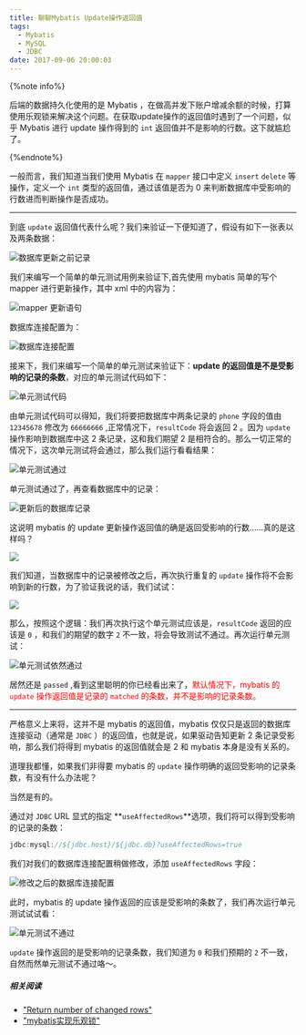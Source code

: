 ```yaml
---
title: 聊聊Mybatis Update操作返回值
tags:
  - Mybatis
  - MySQL
  - JDBC
date: 2017-09-06 20:00:03
---
```



{%note info%}

后端的数据持久化使用的是 Mybatis ，在做高并发下账户增减余额的时候，打算使用乐观锁来解决这个问题。在获取update操作的返回值时遇到了一个问题，似乎 Mybatis 进行 update 操作得到的 `int` 返回值并不是影响的行数。这下就尴尬了。

{%endnote%}


一般而言，我们知道当我们使用 Mybatis 在 `mapper` 接口中定义 `insert` `delete` 等操作，定义一个 `int` 类型的返回值，通过该值是否为 0 来判断数据库中受影响的行数进而判断操作是否成功。

<!--more-->

------------



到底 `update` 返回值代表什么呢？我们来验证一下便知道了，假设有如下一张表以及两条数据：

![](https://ws1.sinaimg.cn/large/694830ebgy1fja7y057g3j20x004yjst.jpg "数据库更新之前记录")

我们来编写一个简单的单元测试用例来验证下,首先使用 mybatis 简单的写个 mapper 进行更新操作，其中 xml 中的内容为：

![](https://ws1.sinaimg.cn/large/694830ebgy1fja7tn625wj210q0ekgnn.jpg "mapper 更新语句")

数据库连接配置为：

![](https://ws1.sinaimg.cn/large/694830ebgy1fja7wi2iv9j20se0k076a.jpg "数据库连接配置")

接来下，我们来编写一个简单的单元测试来验证下：**update 的返回值是不是受影响的记录的条数**，对应的单元测试代码如下：

![](https://ws1.sinaimg.cn/large/694830ebgy1fja83t5sf3j20sg0oggoq.jpg "单元测试代码")

由单元测试代码可以得知，我们将要把数据库中两条记录的 `phone` 字段的值由 `12345678` 修改为 `66666666` ,正常情况下，`resultCode` 将会返回 2 。因为 `update` 操作影响到数据库中这 2 条记录，这和我们期望 2 是相符合的。那么一切正常的情况下，这次单元测试将会通过，那么我们运行看看结果：

![](https://ws1.sinaimg.cn/large/694830ebgy1fja8bdifgjj20jq0423yx.jpg "单元测试通过")

单元测试通过了，再查看数据库中的记录：

![](https://ws1.sinaimg.cn/large/694830ebgy1fja8ifpsyyj20x206u3zr.jpg "更新后的数据库记录")

这说明 mybatis 的 update 更新操作返回值的确是返回受影响的行数......真的是这样吗？

![](https://ws1.sinaimg.cn/large/694830ebgy1fja8m25otsj204305h0sm.jpg)

我们知道，当数据库中的记录被修改之后，再次执行重复的 `update` 操作将不会影响到新的行数，为了验证我说的话，我们试试：

![](https://ws1.sinaimg.cn/large/694830ebgy1fja8rrcju0j20ne03i74t.jpg)

那么，按照这个逻辑：我们再次执行这个单元测试应该是，`resultCode` 返回的应该是 `0` ，和我们的期望的数字 `2` 不一致，将会导致测试不通过。再次运行单元测试：

![](https://ws1.sinaimg.cn/large/694830ebgy1fja8xe6fwgj20ju050t9b.jpg "单元测试依然通过")

居然还是 `passed` ,看到这里聪明的你已经看出来了，<font color='red'>默认情况下，mybatis 的 `update` 操作返回值是记录的  `matched` 的条数，并不是影响的记录条数。</font>

-------------------

严格意义上来将，这并不是 mybatis 的返回值，mybatis 仅仅只是返回的数据库连接驱动（通常是 `JDBC` ）的返回值，也就是说，如果驱动告知更新 2 条记录受影响，那么我们将得到 mybatis 的返回值就会是 2 和 mybatis 本身是没有关系的。



道理我都懂，如果我们非得要 mybatis 的 `update` 操作明确的返回受影响的记录条数，有没有什么办法呢？

当然是有的。

通过对 `JDBC` URL 显式的指定 **`useAffectedRows`**选项，我们将可以得到受影响的记录的条数：

```java
jdbc:mysql://${jdbc.host}/${jdbc.db}?useAffectedRows=true
```

我们对我们的数据库连接配置稍做修改，添加 `useAffectedRows` 字段：

![](https://ws1.sinaimg.cn/large/694830ebgy1fja9nv1e5xj20u80kcdhz.jpg "修改之后的数据库连接配置")

此时，mybatis 的 update 操作返回的应该是受影响的条数了，我们再次运行单元测试试试看：

![](https://ws1.sinaimg.cn/large/694830ebgy1fja9psbcjpj21hy08eabi.jpg "单元测试不通过")

`update` 操作返回的是受影响的记录条数，我们知道为 `0` 和我们预期的 `2` 不一致，自然而然单元测试不通过咯～。

##### 相关阅读

- ["Return number of changed rows"](http://mybatis-user.963551.n3.nabble.com/Return-number-of-changed-rows-td3888464.html)
- ["mybatis实现乐观锁"](http://www.peristblog.com/c?id=10164)